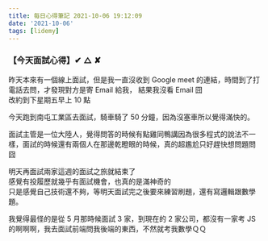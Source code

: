 ```yaml
---
title: 每日心得筆記 2021-10-06 19:12:09
date: '2021-10-06'
tags: [lidemy]
---
```


### 【今天面試心得】✔︎ △ ✘

昨天本來有一個線上面試，但是我一直沒收到 Google meet 的連結，時間到了打電話去問，才發現對方是寄 Email 給我， 結果我沒看 Email 囧  
改約到下星期五早上 10 點

今天跑到南屯工業區去面試，騎車騎了 50 分鐘，因為沒塞車所以覺得滿快的。

面試主管是一位大陸人，覺得問答的時候有點雞同鴨講因為很多程式的說法不一樣，面試的時候還有兩個人在那邊乾瞪眼的時候，真的超尷尬只好趕快想問題問 囧

明天再面試兩家這週的面試之旅就結束了  
感覺有投履歷就幾乎有面試機會，也真的是滿神奇的  
只是感覺自己技術還不夠，等明天面試完之後要來練習刷題，還有寫邏輯跟數學題。

我覺得最怪的是從 5 月那時候面試 3 家，到現在的 2 家公司，都沒有一家考 JS 的啊啊啊，我去面試前端問我後端的東西，不然就考我數學ＱＱ

